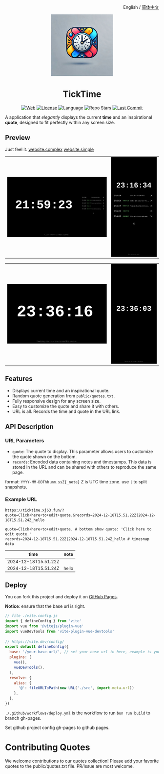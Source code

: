 <p align="right">
  English / <a href="./README.zh-CN.md">简体中文</a>
</p>

<div align="center">
  <img src="https://github.com/xj63/TickTime/raw/main/docs.assets/ticktime.jpg" width="40%">
</div>

<h1 align="center">TickTime</h1>

<div align="center">

[![Web](https://img.shields.io/badge/Website-ticktime.xj63.fun-blue?style=flat-square&color=purple)](https://ticktime.xj63.fun)
[![License](https://img.shields.io/github/license/xj63/TickTime?style=flat-square&label=License)](./LICENSE)
![Language](https://img.shields.io/badge/Language-vue-lightgreen?style=flat-square)
![Repo Stars](https://img.shields.io/github/stars/xj63/TickTime?style=flat-square&label=%E2%9C%A8%20Stars)
[![Last Commit](https://img.shields.io/github/last-commit/xj63/TickTime?style=flat-square&label=%F0%9F%94%A5%20Last%20commit&color=orange)](https://github.com/xj63/TickTime/activity)

</div>

A application that _elegantly_ displays the current **time** and an inspirational **quote**, designed to fit perfectly within any screen size.

## Preview

Just feel it.
[website.complex](https://ticktime.xj63.fun/?quote=Click+here+to+edit+quote.&records=2024-12-18T13.41.50Z_Click+here+to+edit+notes.|2024-12-18T13.43.26Z_All+the+data+is+stored+in+the+URL+link.|2024-12-18T13.44.49Z_You+can+share+this+link+to+your+friends+to+get+the+same+page.|2024-12-18T13.46.02Z|2024-12-18T13.46.03Z_Click+right+time+to+add+snap.)
[website.simple](https://ticktime.xj63.fun)

<table>
  <tr>
    <td><img src="https://github.com/xj63/TickTime/raw/main/docs.assets/complex.png" style="max-width: 100%; height: auto;" alt="complex"></td>
    <td><img src="https://github.com/xj63/TickTime/raw/main/docs.assets/complex-mobile.png" style="max-width: 100%; height: auto;" alt="complex mobile"></td>
  </tr>
</table>
<table>
  <tr>
    <td><img src="https://github.com/xj63/TickTime/raw/main/docs.assets/simple.png" style="max-width: 100%; height: auto;" alt="simple"></td>
    <td><img src="https://github.com/xj63/TickTime/raw/main/docs.assets/simple-mobile.png" style="max-width: 100%; height: auto;" alt="simple mobile"></td>
  </tr>
</table>

## Features

- Displays current time and an inspirational quote.
- Random quote generation from `public/quotes.txt`.
- Fully responsive design for any screen size.
- Easy to customize the quote and share it with others.
- URL is all. Records the time and quote in the URL link.

## API Description

### URL Parameters

- `quote`: The quote to display. This parameter allows users to customize the quote shown on the bottom.
- `records`: Encoded data containing notes and timestamps. This data is stored in the URL and can be shared with others to reproduce the same page.

format: `YYYY-MM-DDThh.mm.ssZ{_note}` Z is UTC time zone. use `|` to split snapshots.

### Example URL

```url
https://ticktime.xj63.fun/?quote=Click+here+to+edit+quote.&records=2024-12-18T15.51.22Z|2024-12-18T15.51.24Z_hello
```

```
quote=Click+here+to+edit+quote. # bottom show quote: 'Click here to edit quote.'
records=2024-12-18T15.51.22Z|2024-12-18T15.51.24Z_hello # timesnap data
```

| time                 | note  |
| -------------------- | ----- |
| 2024-12-18T15.51.22Z |       |
| 2024-12-18T15.51.24Z | hello |

## Deploy

You can fork this project and deploy it on [GitHub Pages](https://pages.github.com/).

**Notice**: ensure that the base url is right.
```js
// file ./vite.config.js
import { defineConfig } from 'vite'
import vue from '@vitejs/plugin-vue'
import vueDevTools from 'vite-plugin-vue-devtools'

// https://vite.dev/config/
export default defineConfig({
  base: '/your-base-url/', // set your base url in here, example is your project name.
  plugins: [
    vue(),
    vueDevTools(),
  ],
  resolve: {
    alias: {
      '@': fileURLToPath(new URL('./src', import.meta.url))
    },
  },
})
```

`./.github/workflows/deploy.yml` is the workflow to run `bun run build` to branch gh-pages.

Set github project config gh-pages to github pages.

# Contributing Quotes

We welcome contributions to our quotes collection! Please add your favorite quotes to the public/quotes.txt file. PR/Issue are most welcome.
